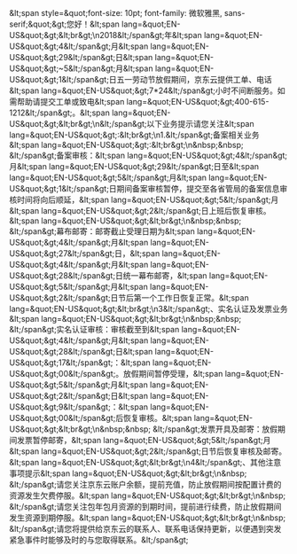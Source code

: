 &amp;lt;span style=&amp;quot;font-size: 10pt; font-family: 微软雅黑, sans-serif;&amp;quot;&amp;gt;您好！&amp;lt;span lang=&amp;quot;EN-US&amp;quot;&amp;gt;&amp;lt;br&amp;gt;\n2018&amp;lt;/span&amp;gt;年&amp;lt;span lang=&amp;quot;EN-US&amp;quot;&amp;gt;4&amp;lt;/span&amp;gt;月&amp;lt;span lang=&amp;quot;EN-US&amp;quot;&amp;gt;29&amp;lt;/span&amp;gt;日&amp;lt;span lang=&amp;quot;EN-US&amp;quot;&amp;gt;~5&amp;lt;/span&amp;gt;月&amp;lt;span lang=&amp;quot;EN-US&amp;quot;&amp;gt;1&amp;lt;/span&amp;gt;日五一劳动节放假期间，京东云提供工单、电话&amp;lt;span lang=&amp;quot;EN-US&amp;quot;&amp;gt;7*24&amp;lt;/span&amp;gt;小时不间断服务。如需帮助请提交工单或致电&amp;lt;span lang=&amp;quot;EN-US&amp;quot;&amp;gt;400-615-1212&amp;lt;/span&amp;gt;。&amp;lt;span lang=&amp;quot;EN-US&amp;quot;&amp;gt;&amp;lt;br&amp;gt;\n&amp;lt;/span&amp;gt;以下业务提示请您关注&amp;lt;span lang=&amp;quot;EN-US&amp;quot;&amp;gt;:&amp;lt;br&amp;gt;\n1.&amp;lt;/span&amp;gt;备案相关业务&amp;lt;span lang=&amp;quot;EN-US&amp;quot;&amp;gt;:&amp;lt;br&amp;gt;\n&amp;nbsp;&amp;nbsp; &amp;lt;/span&amp;gt;备案审核：&amp;lt;span lang=&amp;quot;EN-US&amp;quot;&amp;gt;4&amp;lt;/span&amp;gt;月&amp;lt;span lang=&amp;quot;EN-US&amp;quot;&amp;gt;29&amp;lt;/span&amp;gt;日至&amp;lt;span lang=&amp;quot;EN-US&amp;quot;&amp;gt;5&amp;lt;/span&amp;gt;月&amp;lt;span lang=&amp;quot;EN-US&amp;quot;&amp;gt;1&amp;lt;/span&amp;gt;日期间备案审核暂停，提交至各省管局的备案信息审核时间将向后顺延，&amp;lt;span lang=&amp;quot;EN-US&amp;quot;&amp;gt;5&amp;lt;/span&amp;gt;月&amp;lt;span lang=&amp;quot;EN-US&amp;quot;&amp;gt;2&amp;lt;/span&amp;gt;日上班后恢复审核。&amp;lt;span lang=&amp;quot;EN-US&amp;quot;&amp;gt;&amp;lt;br&amp;gt;\n&amp;nbsp;&amp;nbsp; &amp;lt;/span&amp;gt;幕布邮寄：邮寄截止受理日期为&amp;lt;span lang=&amp;quot;EN-US&amp;quot;&amp;gt;4&amp;lt;/span&amp;gt;月&amp;lt;span lang=&amp;quot;EN-US&amp;quot;&amp;gt;27&amp;lt;/span&amp;gt;日，&amp;lt;span lang=&amp;quot;EN-US&amp;quot;&amp;gt;4&amp;lt;/span&amp;gt;月&amp;lt;span lang=&amp;quot;EN-US&amp;quot;&amp;gt;28&amp;lt;/span&amp;gt;日统一幕布邮寄，&amp;lt;span lang=&amp;quot;EN-US&amp;quot;&amp;gt;5&amp;lt;/span&amp;gt;月&amp;lt;span lang=&amp;quot;EN-US&amp;quot;&amp;gt;2&amp;lt;/span&amp;gt;日节后第一个工作日恢复正常。&amp;lt;span lang=&amp;quot;EN-US&amp;quot;&amp;gt;&amp;lt;br&amp;gt;\n3&amp;lt;/span&amp;gt;、实名认证及发票业务&amp;lt;span lang=&amp;quot;EN-US&amp;quot;&amp;gt;&amp;lt;br&amp;gt;\n&amp;nbsp;&amp;nbsp; &amp;lt;/span&amp;gt;实名认证审核：审核截至到&amp;lt;span lang=&amp;quot;EN-US&amp;quot;&amp;gt;4&amp;lt;/span&amp;gt;月&amp;lt;span lang=&amp;quot;EN-US&amp;quot;&amp;gt;28&amp;lt;/span&amp;gt;日&amp;lt;span lang=&amp;quot;EN-US&amp;quot;&amp;gt;17&amp;lt;/span&amp;gt;：&amp;lt;span lang=&amp;quot;EN-US&amp;quot;&amp;gt;00&amp;lt;/span&amp;gt;。放假期间暂停受理，&amp;lt;span lang=&amp;quot;EN-US&amp;quot;&amp;gt;5&amp;lt;/span&amp;gt;月&amp;lt;span lang=&amp;quot;EN-US&amp;quot;&amp;gt;2&amp;lt;/span&amp;gt;日&amp;lt;span lang=&amp;quot;EN-US&amp;quot;&amp;gt;9&amp;lt;/span&amp;gt;：&amp;lt;span lang=&amp;quot;EN-US&amp;quot;&amp;gt;00&amp;lt;/span&amp;gt;后恢复审核。&amp;lt;span lang=&amp;quot;EN-US&amp;quot;&amp;gt;&amp;lt;br&amp;gt;\n&amp;nbsp;&amp;nbsp; &amp;lt;/span&amp;gt;发票开具及邮寄：放假期间发票暂停邮寄，&amp;lt;span lang=&amp;quot;EN-US&amp;quot;&amp;gt;5&amp;lt;/span&amp;gt;月&amp;lt;span lang=&amp;quot;EN-US&amp;quot;&amp;gt;2&amp;lt;/span&amp;gt;日节后恢复审核及邮寄。&amp;lt;span lang=&amp;quot;EN-US&amp;quot;&amp;gt;&amp;lt;br&amp;gt;\n4&amp;lt;/span&amp;gt;、其他注意事项提示&amp;lt;span lang=&amp;quot;EN-US&amp;quot;&amp;gt;&amp;lt;br&amp;gt;\n&amp;nbsp; &amp;lt;/span&amp;gt;请您关注京东云账户余额，提前充值，防止放假期间按配置计费的资源发生欠费停服。&amp;lt;span lang=&amp;quot;EN-US&amp;quot;&amp;gt;&amp;lt;br&amp;gt;\n&amp;nbsp; &amp;lt;/span&amp;gt;请您关注包年包月资源的到期时间，提前进行续费，防止放假期间发生资源到期停服。&amp;lt;span lang=&amp;quot;EN-US&amp;quot;&amp;gt;&amp;lt;br&amp;gt;\n&amp;nbsp; &amp;lt;/span&amp;gt;请您将提供给京东云的联系人、联系电话保持更新，以便遇到突发紧急事件时能够及时的与您取得联系。&amp;lt;/span&amp;gt;